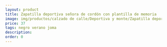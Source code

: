 ```yaml
---
layout: product
title: Zapatilla deportiva señora de cordón con plantilla de memoria 
image: img/productos/calzado de calle/Deportiva y monte/Zapatilla deportiva señora de cordón con plantilla de memoria =37 =negro verano joma.webp
price: 37 
tags: negro verano joma
description: 
order: 0
---
```

